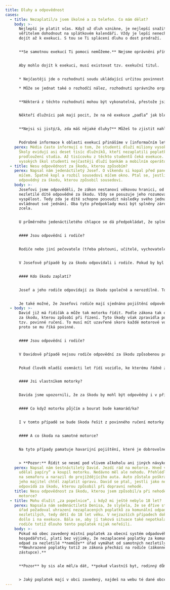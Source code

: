 ```yaml
---
title: Dluhy a odpovědnost
cases:
  - title: Nezaplatil/a jsem školné a za telefon. Co mám dělat?
    body: >-
      Nejlepší je platit včas. Když už dluh vznikne, je nejlepší snažit se s
      věřitelem dohodnout na splátkovém kalendáři. Vždy je lepší nenechat věc
      dojít až k exekuci. S tou se Ti splácení dluhu o dost prodraží.


      **Se samotnou exekucí Ti pomoci nemůžeme.** Nejsme oprávněni přímo prověřovat postup soudních exekutorů ani jejich komory. Můžeme jen prověřit postup Ministerstva spravedlnosti, případně předsedy soudu, kteří nad exekutory vykonávají státní dohled.


      Aby mohlo dojít k exekuci, musí existovat tzv. exekuční titul.


      * Nejčastěji jde o rozhodnutí soudu ukládající určitou povinnost. 

      * Může se jednat také o rozhodčí nález, rozhodnutí správního orgánu či třeba notářský nebo exekutorský zápis se svolením k vykonatelnosti.


      **Některá z těchto rozhodnutí mohou být vykonatelná, přestože jsi se o nich nikdy nedozvěděl/a.** Důvodem jsou speciální pravidla doručování (takzvané náhradní doručení), která se mohou uplatnit. Třeba když si nevyzvedáváš dopis na adrese svého trvalého pobytu, případně se na této adrese vůbec nezdržuješ a nenahlásil/a jsi ohlašovně (obecnímu úřadu v místě Tvého trvalého pobytu) adresu, na kterou Ti má dopisy přeposílat. 


      Někteří dlužníci pak mají pocit, že na ně exekuce „padla“ jak blesk z čistého nebe. Pokud by ale při doručování skutečně došlo k chybě, můžeš se proti exekuci bránit. A to u soudního exekutora **návrhem na zastavení exekuce. Musíš ho ale podat do 30 dnů od doručení vyrozumění soudního exekutora o zahájení exekuce**.


      **Nejsi si jistý/á, zda máš nějaké dluhy?** Můžeš to zjistit nahlédnutím do spisů z takzvaných nalézacích řízení i výkonu exekuce u okresního soudu podle svého bydliště. Úplné informace o průběhu exekuce  získáš z exekučního spisu vedeného soudním exekutorem.


      Podrobné informace k oblasti exekucí přinášíme v [informačním letáku](https://www.ochrance.cz/letaky/exekuce/exekuce.pdf).
    perex: Média často informují o tom, že studenti dluží miliony vysokým školám.
      Školy evidují asi deset tisíc dlužníků, kteří nezaplatili poplatky za
      prodloužení studia. Až tisícovku z těchto studentů čeká exekuce. Kromě
      vysokých škol studenti nejčastěji dluží bankám a mobilním operátorům.
  - title: Nesu odpovědnost za škodu, kterou způsobím?
    perex: Napsal nám jedenáctiletý Josef. O víkendu si kopal před panelákem s
      míčem. Špatně kopl a rozbil sousedovi míčem okno. Ptal se, jestli je
      odpovědný za škodu, kterou způsobil sousedovi.
    body: >-
      Josefovi jsme odpověděli, že zákon nestanoví věkovou hranici, od kdy je
      nezletilé dítě odpovědné za škodu. Vždy se posuzuje jeho rozumová a volní
      vyspělost. Tedy zda je dítě schopno posoudit následky svého jednání a
      ovládnout své jednání. Oba tyto předpoklady musí být splněny zároveň a
      zcela. 


      U průměrného jedenáctiletého chlapce se dá předpokládat, že splněny byly. Měl by si již uvědomovat, že kopnutý míč může rozbít okno. Stejně tak je velmi pravděpodobné, že si již umí vybrat místo vhodné pro kopání, případně svou hru přizpůsobit tomu, že v bezprostředním okolí jsou domy s okny. 


      #### Jsou odpovědní i rodiče?


      Rodiče nebo jiní pečovatele (třeba pěstouni, učitelé, vychovatelé,...) mají povinnost vykonávat nad svěřeným dítětem dohled. Pokud tzv. náležitý dohled zanedbali, jsou i oni odpovědní za škodu. 


      V Josefově případě by za škodu odpovídali i rodiče. Pokud by byl Josef výrazně mladší nebo třeba zdravotně postižený, odpovídal by za způsobenou škodu jen dospělák, který ho měl hlídat a nedělal to (tedy zanedbal náležitý dohled). 


      #### Kdo škodu zaplatí?


      Josef a jeho rodiče odpovídají za škodu společně a nerozdílně. To znamená, že soused může chtít uhradit škodu po kterýmkoliv z nich. Josef s rodiči se pak musí dohodnout, jak se vzájemně vypořádají. Mělo by to být podle toho, nakolik se který z nich podílel na rozbití okna. Tedy nejen kdo kopl míč, ale i nakolik se rodiče snažili škodě předejít. 


      Je také možné, že Josefovi rodiče mají sjednáno pojištění odpovědnosti za škodu. Tedy smlouvu s pojišťovnou, že za ně v případě nějakého maléru zaplatí vzniknou škodu. V takovém případě by škodu mohla zaplatit za Josefa a jeho rodiče pojišťovna.
  - body: >-
      David již má řidičák a může tak motorku řídit. Podle zákona tak odpovídá i
      za škodu, kterou způsobí při řízení. Tyto škody však zpravidla pokrývá
      tzv. povinné ručení. To musí mít uzavřené skoro každé motorové vozidlo –
      proto se mu říká povinné.


      #### Jsou odpovědní i rodiče?


      V Davidově případě nejsou rodiče odpovědní za škodu způsobenou provozem dopravního prostředku, kterou způsobilo jejich dítě. Kdyby David nežil s rodiči, ale u pěstounů nebo třeba v dětském domově, nebyli by odpovědní ani pěstouni nebo jeho vychovatelé. 


      Pokud člověk mladší osmnácti let řídí vozidlo, ke kterému řádně získal řidičák, je odpovědný i za škodu způsobenou při dopravní nehodě. Opět však platí, že způsobenou škodu by mělo pokrýt povinné ručení.


      #### Jsi vlastníkem motorky?


      Davida jsme upozornili, že za škodu by mohl být odpovědný i v případě, že by mu motorku někdo ukradl a způsobil na ní dopravní nehodu. Jako majitel motorky by pak za škodu odpovídal společně s viníkem. Doporučili jsme mu proto, aby si motorku dobře zamykal či jinak zabezpečoval.


      #### Co když motorku půjčím a bourat bude kamarád/ka?


      I v tomto případě se bude škoda řešit z povinného ručení motorky. Je ale důležité, aby kamarád/ka měl/a také patřičný řidičák.


      #### A co škoda na samotné motorce?


      Na tyto případy pamatuje havarijní pojištění, které je dobrovolné. Pokud by ho David neměl, mohl by škodu vymáhat po tom, kdo ji způsobil. Tedy po tom, kdo motorku ukradl, nebo komu ji David půjčil.


      > **Pozor:** Řídit se nesmí pod vlivem alkoholu ani jiných návykových látek. Porušení tohoto pravidla většinou znamená, že pojišťovna nezaplatí případnou škodu, nebo její část.
    perex: Napsal nám šestnáctiletý David. Jezdí rád na motorce. Hned v patnácti „si
      udělal papíry“ a koupil motorku. Nedávno měl ale nehodu. Přehlédl červenou
      na semaforu a narazil do projíždějícího auta. Auto zůstalo poškrábané a
      jeho majitel chtěl zaplatit opravu. David se ptal, jestli jako nezletilý
      odpovídá za škodu, kterou způsobil při dopravní nehodě.
    title: Nesu odpovědnost za škodu, kterou jsem způsobil/a při nehodě na své
      motorce?
  - title: Mohu dlužit „za popelnice“, i když mi ještě nebylo 18 let?
    perex: Napsala nám sedmnáctiletá Denisa, že slyšela, že se dříve stávalo, že
      úřad požadoval uhrazení nezaplacených poplatků za komunální odpad také od
      nezletilých, tedy dětí do 18 let věku. V nejzazších případech dokonce
      došlo i na exekuce. Bála se, aby jí taková situace také nepotkala. Její
      rodiče totiž dlouho tento poplatek nijak neřešili.
    body: >-
      Pokud má obec zavedený místní poplatek za obecní systém odpadového
      hospodářství, platí bez výjimky, že nezaplacené poplatky za komunální
      odpad za nezletilé **nemůže** úřad vymáhat od samotných nezletilých.
      **Neuhrazené poplatky totiž ze zákona přechází na rodiče (zákonné
      zástupce).**


      **Pozor** by sis ale měl/a dát, **pokud vlastníš byt, rodinný dům nebo letní chatu** (či jinou rekreační nemovitost). V obci mohou mít zavedený poplatek za odkládání komunálního odpadu z nemovité věci, který musíš platit. V **takovém případě nepřechází poplatková povinnost na rodiče (zákonné zástupce)**. Pokud v Tvé nemovitosti někdo bydlí, funguješ jako takový prostředník – musíš vybrat poplatek od osob, které v nemovitosti ubytováváš a zaplatit ho místnímu obecnímu úřadu. Pokud bys to neudělal/a, bude obecní úřad požadovat zaplacení po Tobě. 


      > Jaký poplatek mají v obci zavedený, najdeš na webu té dané obce nebo na webu [Sbírky předpisů územních samosprávných celků](https://sbirkapp.gov.cz/).
---
```


